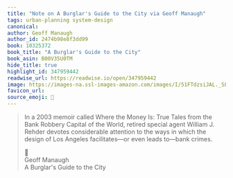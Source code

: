 ```yaml
---
title: "Note on A Burglar's Guide to the City via Geoff Manaugh"
tags: urban-planning system-design
canonical: 
author: Geoff Manaugh
author_id: 2474b98e8f3dd99
book: 10325372
book_title: "A Burglar's Guide to the City"
book_asin: B00V35U0TM
hide_title: true
highlight_id: 347959442
readwise_url: https://readwise.io/open/347959442
image: https://images-na.ssl-images-amazon.com/images/I/51FTdzsiJAL._SL200_.jpg
favicon_url: 
source_emoji: 📕
---
```


> In a 2003 memoir called Where the Money Is: True Tales from the Bank Robbery Capital of the World, retired special agent William J. Rehder devotes considerable attention to the ways in which the design of Los Angeles facilitates—or even leads to—bank crimes.
> <div class="quoteback-footer"><div class="quoteback-avatar"><span class="mini-emoji"> 📕</span></div><div class="quoteback-metadata"><div class="metadata-inner"><span style="display:none">FROM:</span><div aria-label="Geoff Manaugh" class="quoteback-author"> Geoff Manaugh</div><div aria-label="A Burglar's Guide to the City" class="quoteback-title"> A Burglar's Guide to the City</div></div></div></div>